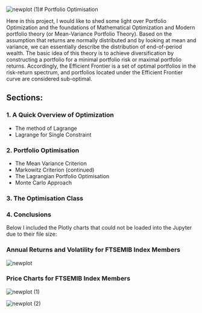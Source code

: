 ![newplot (1)](https://github.com/user-attachments/assets/4a979c05-a47b-4468-aaf5-52219863fad3)# Portfolio Optimisation

Here in this project, I would like to shed some light over Portfolio Optimization and the foundations of Mathematical Optimization and Modern portfolio theory (or Mean-Variance Portfolio Theory). Based on the assumption  that returns are normally distributed and by looking at mean and variance, we can essentially describe the distribution of end-of-period wealth.
The basic idea of this theory is to achieve diversification by constructing a portfolio for a minimal portfolio risk or maximal portfolio returns. Accordingly, the Efficient Frontier is a set of optimal portfolios in the risk-return spectrum, and portfolios located under the Efficient Frontier curve are considered sub-optimal.

## Sections:

### 1.  A Quick Overview of Optimization

- The method of Lagrange
- Lagrange for Single Constraint

### 2. Portfolio Optimisation

- The Mean Variance Criterion
- Markowitz Criterion (continued)
- The Lagrangian Portfolio Optimisation
- Monte Carlo Approach

### 3. The Optimisation Class

### 4. Conclusions

Below I included the Plotly charts that could not be loaded into the Jupyter due to their file size:


### Annual Returns and Volatility for FTSEMIB Index Members
![newplot](https://github.com/user-attachments/assets/b53cbfe9-1314-411c-a491-c62152269ed2)

### Price Charts for FTSEMIB Index Members

![newplot (1)](https://github.com/user-attachments/assets/354150b9-ac88-4055-af05-68fa53d2ce7d)

![newplot (2)](https://github.com/user-attachments/assets/1f22c474-2c84-45c6-a388-1db5ed41390e)


